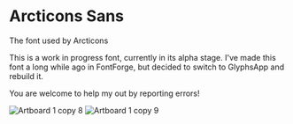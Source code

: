 # Arcticons Sans
The font used by Arcticons

This is a work in progress font, currently in its alpha stage. I've made this font a long while ago in FontForge, but decided to switch to GlyphsApp and rebuild it.

You are welcome to help my out by reporting errors!

![Artboard 1 copy 8](https://user-images.githubusercontent.com/31142286/135538955-b8d9dc76-56c0-4c9c-aa72-c68b956870ad.png)
![Artboard 1 copy 9](https://user-images.githubusercontent.com/31142286/135538958-983a7b88-e53b-485d-945c-be6f30793f0e.png)
